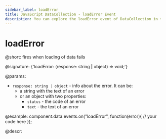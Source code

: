 ```yaml
---
sidebar_label: loadError
title: JavaScript DataCollection - loadError Event 
description: You can explore the loadError event of DataCollection in the documentation of the DHTMLX JavaScript UI library. Browse developer guides and API reference, try out code examples and live demos, and download a free 30-day evaluation version of DHTMLX Suite.
---
```


# loadError

@short: fires when loading of data fails

@signature: {'loadError: (response: string | object) => void;'}

@params:
- `response: string | object` - info about the error. It can be:
	- a string with the text of an error
	- or an object with two properties:
		- `status` - the code of an error
		- `text` - the text of an error

@example:
component.data.events.on("loadError", function(error){
	// your code here
});

@descr:
